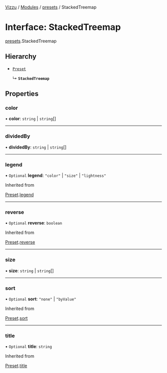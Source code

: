 [Vizzu](../README.md) / [Modules](../modules.md) /
[presets](../modules/presets.md) / StackedTreemap

# Interface: StackedTreemap

[presets](../modules/presets.md).StackedTreemap

## Hierarchy

- [`Preset`](presets.Preset.md)

  ↳ **`StackedTreemap`**

## Properties

### color

• **color**: `string` | `string`\[\]

______________________________________________________________________

### dividedBy

• **dividedBy**: `string` | `string`\[\]

______________________________________________________________________

### legend

• `Optional` **legend**: `"color"` | `"size"` | `"lightness"`

Inherited from

[Preset](presets.Preset.md).[legend](presets.Preset.md#legend)

______________________________________________________________________

### reverse

• `Optional` **reverse**: `boolean`

Inherited from

[Preset](presets.Preset.md).[reverse](presets.Preset.md#reverse)

______________________________________________________________________

### size

• **size**: `string` | `string`\[\]

______________________________________________________________________

### sort

• `Optional` **sort**: `"none"` | `"byValue"`

Inherited from

[Preset](presets.Preset.md).[sort](presets.Preset.md#sort)

______________________________________________________________________

### title

• `Optional` **title**: `string`

Inherited from

[Preset](presets.Preset.md).[title](presets.Preset.md#title)
